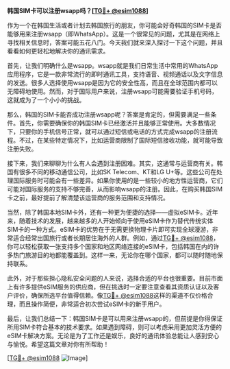 **韩国SIM卡可以注册wsapp吗？[[TG💪+ @esim1088](https://t.me/s/esim1088)]**

作为一个在韩国生活或者计划去韩国旅行的朋友，你可能会好奇韩国的SIM卡是否能够用来注册wsapp（即WhatsApp）。这是一个很常见的问题，尤其是在网络上寻找相关信息时，答案可能五花八门。今天我们就来深入探讨一下这个问题，并且看看如何更轻松地解决你的通讯需求。

首先，让我们明确什么是wsapp。wsapp就是我们日常生活中常用的WhatsApp应用程序，它是一款非常流行的即时通讯工具，支持语音、视频通话以及文字信息的发送。很多人选择使用wsapp是因为它的安全性高，而且在全球范围内都可以无障碍地使用。然而，对于国际用户来说，注册wsapp可能需要验证手机号码，这就成为了一个小小的挑战。

那么，韩国的SIM卡能否成功注册wsapp呢？答案是肯定的，但需要满足一些条件。首先，你需要确保你的韩国SIM卡已经激活并且能够正常使用。大多数情况下，只要你的手机信号正常，就可以通过短信或电话的方式完成wsapp的注册流程。不过，在某些特定情况下，比如运营商限制了国际短信接收功能，就可能导致注册失败。

接下来，我们来聊聊为什么有人会遇到注册困难。其实，这通常与运营商有关。韩国有很多不同的移动通信公司，比如SK Telecom、KT和LG U+等。这些公司在处理国际服务时可能会有一些差异。如果你使用的是一些较小的地方性运营商，它们可能对国际服务的支持不够完善，从而影响wsapp的注册。因此，在购买韩国SIM卡之前，最好提前了解清楚该运营商的服务范围和支持情况。

当然，除了韩国本地SIM卡外，还有一种更为便捷的选择——虚拟eSIM卡。近年来，随着技术的发展，越来越多的人开始倾向于使用eSIM卡作为替代传统实体SIM卡的一种方式。eSIM卡的优势在于无需更换物理卡片即可实现全球漫游，非常适合经常出国旅行或者长期居住海外的人群。例如，通过[TG💪+ @esim1088](https://t.me/s/esim1088)，你可以轻松获取一张支持多个国家和地区网络连接的eSIM卡，包括韩国在内的许多热门旅游目的地都能覆盖到。这样一来，无论你在哪个国家，都可以随时随地保持联系。

此外，对于那些担心隐私安全问题的人来说，选择合适的平台也很重要。目前市面上有许多提供eSIM服务的供应商，但在挑选时一定要注意查看其资质认证以及客户评价，确保所选平台值得信赖。像[TG💪+ @esim1088](https://t.me/s/esim1088)这样的渠道不仅价格合理，而且操作简便，非常适合初次尝试eSIM卡的新手用户。

最后，让我们总结一下：韩国SIM卡是可以用来注册wsapp的，但前提是你得保证所用SIM卡符合基本的技术要求。如果遇到障碍，则可以考虑采用更加灵活方便的eSIM卡解决方案。无论是为了工作还是娱乐，良好的通讯体验总能让人感到安心与愉悦。希望这篇文章对你有所帮助！

[[TG💪+ @esim1088](https://t.me/s/esim1088) ![Image](https://i.postimg.cc/4NQfJmqS/Snipaste-2025-05-13-00-14-12.png)]